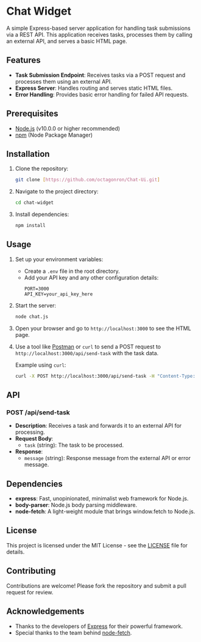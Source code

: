 # Chat Widget

A simple Express-based server application for handling task submissions via a REST API. This application receives tasks, processes them by calling an external API, and serves a basic HTML page.

## Features

- **Task Submission Endpoint**: Receives tasks via a POST request and processes them using an external API.
- **Express Server**: Handles routing and serves static HTML files.
- **Error Handling**: Provides basic error handling for failed API requests.

## Prerequisites

- [Node.js](https://nodejs.org/) (v10.0.0 or higher recommended)
- [npm](https://www.npmjs.com/get-npm) (Node Package Manager)

## Installation

1. Clone the repository:
    ```bash
    git clone [https://github.com/octagonron/Chat-Ui.git]
    ```

2. Navigate to the project directory:
    ```bash
    cd chat-widget
    ```

3. Install dependencies:
    ```bash
    npm install
    ```

## Usage

1. Set up your environment variables:
    - Create a `.env` file in the root directory.
    - Add your API key and any other configuration details:
        ```env
        PORT=3000
        API_KEY=your_api_key_here
        ```

2. Start the server:
    ```bash
    node chat.js
    ```

3. Open your browser and go to `http://localhost:3000` to see the HTML page.

4. Use a tool like [Postman](https://www.postman.com/) or `curl` to send a POST request to `http://localhost:3000/api/send-task` with the task data.

    Example using `curl`:
    ```bash
    curl -X POST http://localhost:3000/api/send-task -H "Content-Type: application/json" -d '{"task": "Your task here"}'
    ```

## API

### POST /api/send-task

- **Description**: Receives a task and forwards it to an external API for processing.
- **Request Body**:
    - `task` (string): The task to be processed.
- **Response**:
    - `message` (string): Response message from the external API or error message.

## Dependencies

- **express**: Fast, unopinionated, minimalist web framework for Node.js.
- **body-parser**: Node.js body parsing middleware.
- **node-fetch**: A light-weight module that brings window.fetch to Node.js.

## License

This project is licensed under the MIT License - see the [LICENSE](LICENSE) file for details.

## Contributing

Contributions are welcome! Please fork the repository and submit a pull request for review.

## Acknowledgements

- Thanks to the developers of [Express](https://expressjs.com/) for their powerful framework.
- Special thanks to the team behind [node-fetch](https://www.npmjs.com/package/node-fetch).

